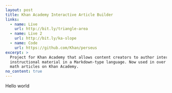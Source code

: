```yaml
---
layout: post
title: Khan Academy Interactive Article Builder
links:
  - name: Live
    url: http://bit.ly/triangle-area
  - name: Live 2
    url: http://bit.ly/ka-slope
  - name: Code
    url: https://github.com/Khan/perseus
excerpt: >
  Project for Khan Academy that allows content creators to author interactive
  instructional material in a Markdown-type language. Now used in over 95% of
  math articles on Khan Academy.
no_content: true
---
```


Hello world
